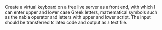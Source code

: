 Create a virtual keyboard on a free live server as a front end, with which I can enter upper and lower case Greek letters, mathematical symbols such as the nabla operator and letters with upper and lower script. The input should be transferred to latex code and output as a text file.
